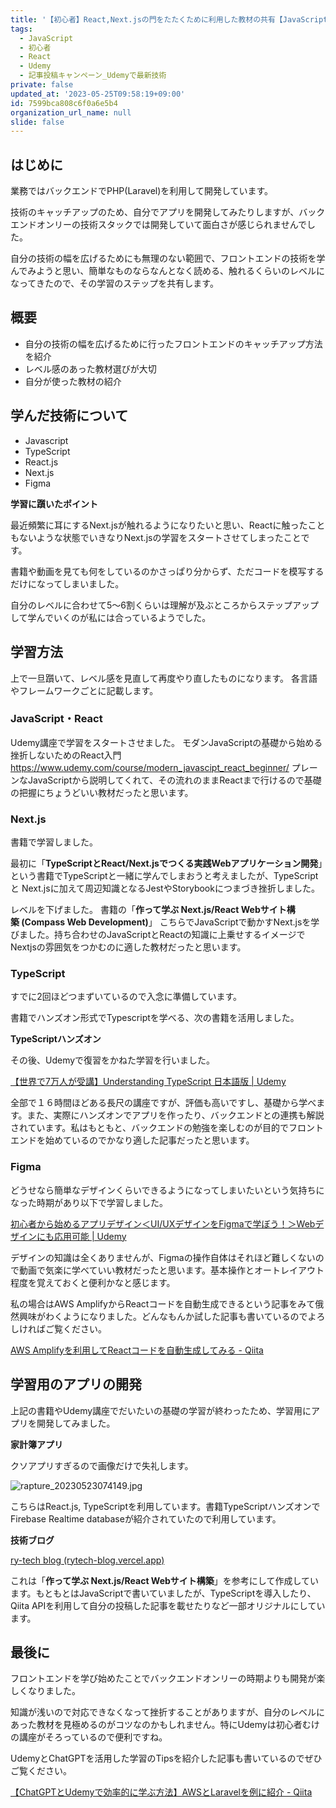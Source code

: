 ```yaml
---
title: '【初心者】React,Next.jsの門をたたくために利用した教材の共有【JavaScript~Next.js】'
tags:
  - JavaScript
  - 初心者
  - React
  - Udemy
  - 記事投稿キャンペーン_Udemyで最新技術
private: false
updated_at: '2023-05-25T09:58:19+09:00'
id: 7599bca808c6f0a6e5b4
organization_url_name: null
slide: false
---
```

## はじめに

業務ではバックエンドでPHP(Laravel)を利用して開発しています。

技術のキャッチアップのため、自分でアプリを開発してみたりしますが、バックエンドオンリーの技術スタックでは開発していて面白さが感じられませんでした。

自分の技術の幅を広げるためにも無理のない範囲で、フロントエンドの技術を学んでみようと思い、簡単なものならなんとなく読める、触れるくらいのレベルになってきたので、その学習のステップを共有します。

## 概要

- 自分の技術の幅を広げるために行ったフロントエンドのキャッチアップ方法を紹介
- レベル感のあった教材選びが大切
- 自分が使った教材の紹介

## 学んだ技術について

- Javascript
- TypeScript
- React.js
- Next.js
- Figma

**学習に躓いたポイント**

最近頻繁に耳にするNext.jsが触れるようになりたいと思い、Reactに触ったこともないような状態でいきなりNext.jsの学習をスタートさせてしまったことです。

書籍や動画を見ても何をしているのかさっぱり分からず、ただコードを模写するだけになってしまいました。

自分のレベルに合わせて5〜6割くらいは理解が及ぶところからステップアップして学んでいくのが私には合っているようでした。

## 学習方法
上で一旦躓いて、レベル感を見直して再度やり直したものになります。
各言語やフレームワークごとに記載します。

### JavaScript・React
Udemy講座で学習をスタートさせました。
モダンJavaScriptの基礎から始める挫折しないためのReact入門
https://www.udemy.com/course/modern_javascipt_react_beginner/
プレーンなJavaScriptから説明してくれて、その流れのままReactまで行けるので基礎の把握にちょうどいい教材だったと思います。

### Next.js

書籍で学習しました。

最初に「**TypeScriptとReact/Next.jsでつくる実践Webアプリケーション開発**」という書籍でTypeScriptと一緒に学んでしまおうと考えましたが、TypeScriptと Next.jsに加えて周辺知識となるJestやStorybookにつまづき挫折しました。

レベルを下げました。
書籍の「**作って学ぶ Next.js/React Webサイト構築 (Compass Web Development)**」
こちらでJavaScriptで動かすNext.jsを学びました。持ち合わせのJavaScriptとReactの知識に上乗せするイメージでNextjsの雰囲気をつかむのに適した教材だったと思います。

### TypeScript

すでに2回ほどつまずいているので入念に準備しています。

書籍でハンズオン形式でTypescriptを学べる、次の書籍を活用しました。

**TypeScriptハンズオン**

その後、Udemyで復習をかねた学習を行いました。

[【世界で7万人が受講】Understanding TypeScript 日本語版 | Udemy](https://www.udemy.com/course/understanding-typescript-jp/)

全部で１６時間ほどある長尺の講座ですが、評価も高いですし、基礎から学べます。また、実際にハンズオンでアプリを作ったり、バックエンドとの連携も解説されています。私はもともと、バックエンドの勉強を楽しむのが目的でフロントエンドを始めているのでかなり適した記事だったと思います。

### Figma

どうせなら簡単なデザインくらいできるようになってしまいたいという気持ちになった時期があり以下で学習しました。

[初心者から始めるアプリデザイン＜UI/UXデザインをFigmaで学ぼう！＞Webデザインにも応用可能 | Udemy](https://www.udemy.com/course/figma-app-design/)

デザインの知識は全くありませんが、Figmaの操作自体はそれほど難しくないので動画で気楽に学べていい教材だったと思います。基本操作とオートレイアウト程度を覚えておくと便利かなと感じます。

私の場合はAWS AmplifyからReactコードを自動生成できるという記事をみて俄然興味がわくようになりました。どんなもんか試した記事も書いているのでよろしければご覧ください。

[AWS Amplifyを利用してReactコードを自動生成してみる - Qiita](https://qiita.com/ryosuke-horie/items/6acae5a0097e79e4c91e)

## 学習用のアプリの開発

上記の書籍やUdemy講座でだいたいの基礎の学習が終わったため、学習用にアプリを開発してみました。

**家計簿アプリ**

クソアプリすぎるので画像だけで失礼します。

![rapture_20230523074149.jpg](https://qiita-image-store.s3.ap-northeast-1.amazonaws.com/0/781232/0fb7b4ff-aa46-2e73-922a-4bae0cc0b6b7.jpeg)

こちらはReact.js, TypeScriptを利用しています。書籍TypeScriptハンズオンでFirebase Realtime databaseが紹介されていたので利用しています。

**技術ブログ**

[ry-tech blog (rytech-blog.vercel.app)](https://rytech-blog.vercel.app/)

これは「**作って学ぶ Next.js/React Webサイト構築**」を参考にして作成しています。もともとはJavaScriptで書いていましたが、TypeScriptを導入したり、Qiita APIを利用して自分の投稿した記事を載せたりなど一部オリジナルにしています。

## 最後に

フロントエンドを学び始めたことでバックエンドオンリーの時期よりも開発が楽しくなりました。

知識が浅いので対応できなくなって挫折することがありますが、自分のレベルにあった教材を見極めるのがコツなのかもしれません。特にUdemyは初心者むけの講座がそろっているので便利ですね。

UdemyとChatGPTを活用した学習のTipsを紹介した記事も書いているのでぜひご覧ください。

[【ChatGPTとUdemyで効率的に学ぶ方法】AWSとLaravelを例に紹介 - Qiita](https://qiita.com/ryosuke-horie/items/d05beb5ba33ba787e781)
